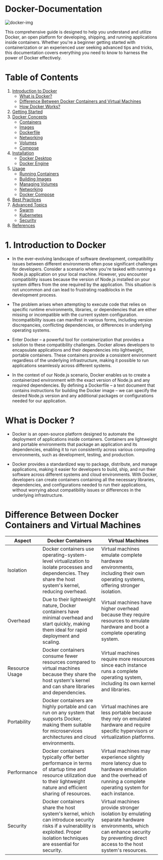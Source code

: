 # Docker-Documentation

![docker-img](https://github.com/douaeelh2/Docker-Documentation/assets/127549220/a78d7550-c788-492c-a0c8-817a3e87e1b0)

 This comprehensive guide is designed to help you understand and utilize Docker, an open platform for developing, shipping, and running applications inside containers. Whether you're a beginner getting started with containerization or an experienced user seeking advanced tips and tricks, this documentation covers everything you need to know to harness the power of Docker effectively.
 

# Table of Contents

1. [Introduction to Docker](#introduction-to-docker)
     - [What is Docker?](#what-is-docker?)
     - [Difference Between Docker Containers and Virtual Machines](#difference-between-docker-containers-and-virtual-machines)
     - [How Docker Works?](#how-docker-works)
2. [Getting Started](#getting-started)
3. [Docker Concepts](#docker-concepts)
    - [Containers](#containers)
    - [Images](#images)
    - [Dockerfile](#dockerfile)
    - [Networking](#networking)
    - [Volumes](#volumes)
    - [Compose](#compose)
4. [Installation](#installation)
    - [Docker Desktop](#docker-desktop)
    - [Docker Engine](#docker-engine)
5. [Usage](#usage)
    - [Running Containers](#running-containers)
    - [Building Images](#building-images)
    - [Managing Volumes](#managing-volumes)
    - [Networking](#networking-1)
    - [Docker Compose](#docker-compose)
6. [Best Practices](#best-practices)
7. [Advanced Topics](#advanced-topics)
    - [Swarm](#swarm)
    - [Kubernetes](#kubernetes)
    - [Security](#security)
8. [References](#references)



# 1. Introduction to Docker

  - In the ever-evolving landscape of software development, compatibility issues between different environments often pose significant challenges for developers. Consider a scenario where you're tasked with running a Node.js application on your local machine. However, you encounter compatibility issues because the version of Node.js installed on your system differs from the one required by the application. This situation is not uncommon and can lead to frustrating roadblocks in the development process.
    
  - The problem arises when attempting to execute code that relies on specific runtime environments, libraries, or dependencies that are either missing or incompatible with the current system configuration. Incompatibility issues can manifest in various forms, including version discrepancies, conflicting dependencies, or differences in underlying operating systems.
    
  - Enter Docker – a powerful tool for containerization that provides a solution to these compatibility challenges. Docker allows developers to encapsulate applications and their dependencies into lightweight, portable containers. These containers provide a consistent environment regardless of the underlying infrastructure, making it possible to run applications seamlessly across different systems.
    
  - In the context of our Node.js scenario, Docker enables us to create a containerized environment with the exact version of Node.js and any required dependencies. By defining a Dockerfile – a text document that contains instructions for building the Docker image – we can specify the desired Node.js version and any additional packages or configurations needed for our application.

  # What is Docker ?
  
  - Docker is an open-source platform designed to automate the deployment of applications inside containers. Containers are lightweight and portable environments that package an application and its dependencies, enabling it to run consistently across various computing environments, such as development, testing, and production.
  
  - Docker provides a standardized way to package, distribute, and manage applications, making it easier for developers to build, ship, and run their software across different systems and cloud environments. With Docker, developers can create containers containing all the necessary libraries, dependencies, and configurations needed to run their applications, without worrying about compatibility issues or differences in the underlying infrastructure.


  # Difference Between Docker Containers and Virtual Machines

| Aspect                | Docker Containers                                                                                                     | Virtual Machines                                                                                                        |
|-----------------------|-----------------------------------------------------------------------------------------------------------------------|-------------------------------------------------------------------------------------------------------------------------|
| Isolation             | Docker containers use operating-system-level virtualization to isolate processes and dependencies. They share the host system's kernel, reducing overhead.          | Virtual machines emulate complete hardware environments, including their own operating systems, offering stronger isolation. |
| Overhead              | Due to their lightweight nature, Docker containers have minimal overhead and start quickly, making them ideal for rapid deployment and scaling.                             | Virtual machines have higher overhead because they require resources to emulate hardware and boot a complete operating system. |
| Resource Usage        | Docker containers consume fewer resources compared to virtual machines because they share the host system's kernel and can share libraries and dependencies.          | Virtual machines require more resources since each instance runs a complete operating system, including its own kernel and libraries. |
| Portability           | Docker containers are highly portable and can run on any system that supports Docker, making them suitable for microservices architectures and cloud environments.        | Virtual machines are less portable because they rely on emulated hardware and require specific hypervisors or virtualization platforms. |
| Performance           | Docker containers typically offer better performance in terms of startup time and resource utilization due to their lightweight nature and efficient sharing of resources. | Virtual machines may experience slightly more latency due to hardware emulation and the overhead of running a complete operating system for each instance. |
| Security              | Docker containers share the host system's kernel, which can introduce security risks if a vulnerability is exploited. Proper isolation techniques are essential for security. | Virtual machines provide stronger isolation by emulating separate hardware environments, which can enhance security by preventing direct access to the host system's resources. |


  
